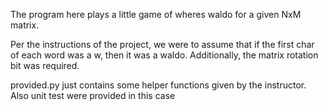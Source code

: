 The program here plays a little game of wheres waldo for a given NxM matrix.

Per the instructions of the project, we were to assume that if the first char of each word was a w, then it was a waldo. 
Additionally, the matrix rotation bit was required. 

provided.py just contains some helper functions given by the instructor. Also unit test were provided in this case
